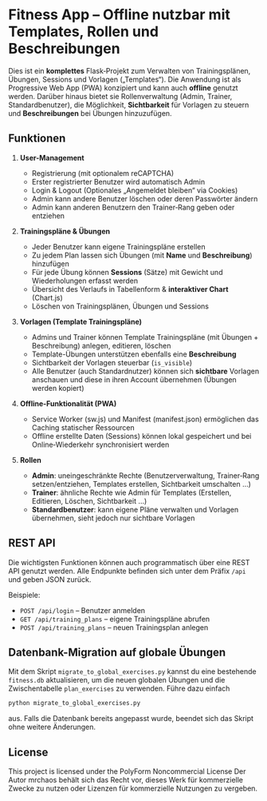 # Fitness App – Offline nutzbar mit Templates, Rollen und Beschreibungen

Dies ist ein **komplettes** Flask‑Projekt zum Verwalten von Trainingsplänen, Übungen, Sessions und Vorlagen („Templates“). Die Anwendung ist als Progressive Web App (PWA) konzipiert und kann auch **offline** genutzt werden. Darüber hinaus bietet sie Rollenverwaltung (Admin, Trainer, Standardbenutzer), die Möglichkeit, **Sichtbarkeit** für Vorlagen zu steuern und **Beschreibungen** bei Übungen hinzuzufügen.

## Funktionen

1. **User-Management**  
   - Registrierung (mit optionalem reCAPTCHA)  
   - Erster registrierter Benutzer wird automatisch Admin  
   - Login & Logout (Optionales „Angemeldet bleiben“ via Cookies)  
   - Admin kann andere Benutzer löschen oder deren Passwörter ändern  
   - Admin kann anderen Benutzern den Trainer‑Rang geben oder entziehen

2. **Trainingspläne & Übungen**  
   - Jeder Benutzer kann eigene Trainingspläne erstellen  
   - Zu jedem Plan lassen sich Übungen (mit **Name** und **Beschreibung**) hinzufügen  
   - Für jede Übung können **Sessions** (Sätze) mit Gewicht und Wiederholungen erfasst werden  
   - Übersicht des Verlaufs in Tabellenform & **interaktiver Chart** (Chart.js)  
   - Löschen von Trainingsplänen, Übungen und Sessions

3. **Vorlagen (Template Trainingspläne)**  
   - Admins und Trainer können Template Trainingspläne (mit Übungen + Beschreibung) anlegen, editieren, löschen  
   - Template-Übungen unterstützen ebenfalls eine **Beschreibung**  
   - Sichtbarkeit der Vorlagen steuerbar (`is_visible`)  
   - Alle Benutzer (auch Standardnutzer) können sich **sichtbare** Vorlagen anschauen und diese in ihren Account übernehmen (Übungen werden kopiert)

4. **Offline-Funktionalität (PWA)**  
   - Service Worker (sw.js) und Manifest (manifest.json) ermöglichen das Caching statischer Ressourcen  
   - Offline erstellte Daten (Sessions) können lokal gespeichert und bei Online‑Wiederkehr synchronisiert werden

5. **Rollen**
   - **Admin**: uneingeschränkte Rechte (Benutzerverwaltung, Trainer‑Rang setzen/entziehen, Templates erstellen, Sichtbarkeit umschalten …)
   - **Trainer**: ähnliche Rechte wie Admin für Templates (Erstellen, Editieren, Löschen, Sichtbarkeit …)
   - **Standardbenutzer**: kann eigene Pläne verwalten und Vorlagen übernehmen, sieht jedoch nur sichtbare Vorlagen

## REST API

Die wichtigsten Funktionen können auch programmatisch über eine REST API genutzt werden. Alle Endpunkte
befinden sich unter dem Präfix `/api` und geben JSON zurück.

Beispiele:

* `POST /api/login` – Benutzer anmelden
* `GET /api/training_plans` – eigene Trainingspläne abrufen
* `POST /api/training_plans` – neuen Trainingsplan anlegen

## Datenbank-Migration auf globale Übungen

Mit dem Skript `migrate_to_global_exercises.py` kannst du eine bestehende
`fitness.db` aktualisieren, um die neuen globalen Übungen und die
Zwischentabelle `plan_exercises` zu verwenden. Führe dazu einfach

```bash
python migrate_to_global_exercises.py
```

aus. Falls die Datenbank bereits angepasst wurde, beendet sich das Skript
ohne weitere Änderungen.

## License

This project is licensed under the PolyForm Noncommercial License
Der Autor mrchaos behält sich das Recht vor, dieses Werk für kommerzielle Zwecke zu nutzen oder Lizenzen für kommerzielle Nutzungen zu vergeben.
